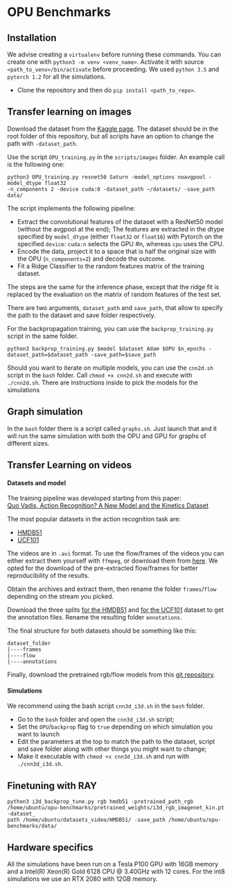 # OPU Benchmarks

## Installation

We advise creating a `virtualenv` before running these commands. You can create one with `python3 -m venv <venv_name>`. 
Activate it with source `<path_to_venv>/bin/activate`  before proceeding. We used `python 3.5` and `pytorch 1.2` 
for all the simulations.

- Clone the repository and then do `pip install <path_to_repo>`. 

## Transfer learning on images


Download the dataset from the [Kaggle page](https://www.kaggle.com/alessiocorrado99/animals10). The dataset should be in the root folder of this repository, but all scripts have an option to change the path with `-dataset_path`.

Use the script `OPU_training.py` in the `scripts/images` folder. An example call is the following one:

```
python3 OPU_training.py resnet50 Saturn -model_options noavgpool -model_dtype float32 
-n_components 2 -device cuda:0 -dataset_path ~/datasets/ -save_path data/ 
```

The script implements the following pipeline:

- Extract the convolutional features of the dataset with a ResNet50 model (without the avgpool at the end); The features 
are extracted in the dtype specified by `model_dtype` (either `float32` or `float16`) with Pytorch on the specified 
`device`: `cuda:n` selects the GPU #n, whereas `cpu` uses the CPU.
- Encode the data, project it to a space that is half the original size with the OPU (`n_components=2`) and decode 
the outcome.
- Fit a Ridge Classifier to the random features matrix of the training dataset. 

The steps are the same for the inference phase, except that the ridge fit is replaced by the evaluation on the 
matrix of random features of the test set.

There are two arguments, `dataset_path` and `save_path`, that allow to specify the path to the dataset and
save folder respectively.

For the backpropagation training, you can use the `backprop_training.py` script in the same folder.
 
```
python3 backprop_training.py $model $dataset Adam $OPU $n_epochs -dataset_path=$dataset_path -save_path=$save_path
```

Should you want to iterate on multiple models, you can use the `cnn2d.sh` script in the `bash` folder. 
Call `chmod +x cnn2d.sh` and execute with `./cnn2d.sh`. There are instructions inside to pick the models for the simulations

## Graph simulation

In the `bash` folder there is a script called `graphs.sh`. Just launch that and it will run the same simulation with 
both the OPU and GPU for graphs of different sizes.
 
## Transfer Learning on videos

#### Datasets and model
The training pipeline was developed starting from this paper:  
[Quo Vadis, Action Recognition? A New Model and the Kinetics Dataset](https://arxiv.org/abs/1705.07750)

The most popular datasets in the action recognition task are:

- [HMDB51](http://serre-lab.clps.brown.edu/resource/hmdb-a-large-human-motion-database/) 
- [UCF101](https://www.crcv.ucf.edu/research/data-sets/ucf101/)

The videos are in `.avi` format. To use the flow/frames of the videos you can either extract them yourself with `ffmpeg`, or 
download them from [here](https://github.com/feichtenhofer/twostreamfusion). We opted for the download of the pre-extracted flow/frames for better reproducibility of the results.
 
Obtain the archives and extract them, then rename the folder `frames`/`flow` depending on the stream you picked. 

Download the three splits [for the HMDB51](http://serre-lab.clps.brown.edu/wp-content/uploads/2013/10/test_train_splits.rar) 
and [for the UCF101](https://www.crcv.ucf.edu/wp-content/uploads/2019/03/UCF101TrainTestSplits-RecognitionTask.zip) dataset to get the annotation files.
Rename the resulting folder `annotations`.

The final structure for both datasets should be something like this:
```
dataset_folder
|----frames
|----flow
|----annotations
```
Finally, download the pretrained rgb/flow models from this [git repository](https://github.com/AlxDel/i3d_crf/tree/master/models).   
   
#### Simulations

We recommend using the bash script `cnn3d_i3d.sh` in the `bash` folder. 
 - Go to the `bash` folder and open the `cnn3d_i3d.sh` script;
 - Set the `OPU`/`backprop` flag to `true` depending on which simulation you want to launch 
 - Edit the parameters at the top to match the path to the dataset, script and save folder along with other things you might want to change;
 - Make it executable with `chmod +x cnn3d_i3d.sh` and run with `./cnn3d_i3d.sh`.
 
## Finetuning with RAY

```
python3 i3d_backprop_tune.py rgb hmdb51 -pretrained_path_rgb /home/ubuntu/opu-benchmarks/pretrained_weights/i3d_rgb_imagenet_kin.pt -dataset_
path /home/ubuntu/datasets_video/HMDB51/ -save_path /home/ubuntu/opu-benchmarks/data/
```

## Hardware specifics

All the simulations have been run on a Tesla P100 GPU with 16GB memory and a Intel(R) Xeon(R) Gold 6128 CPU @ 3.40GHz with 12 cores. 
For the int8 simulations we use an RTX 2080 with 12GB memory.
